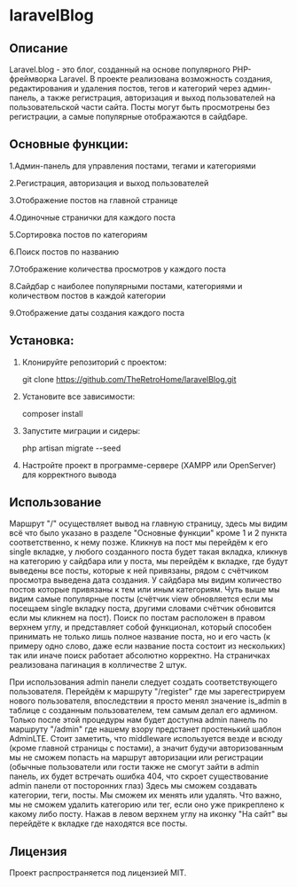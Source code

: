 # laravelBlog
## Описание
Laravel.blog - это блог, созданный на основе популярного PHP-фреймворка Laravel. В проекте реализована возможность создания, редактирования и удаления постов, тегов и категорий через админ-панель, а также регистрация, авторизация и выход пользователей на пользовательской части сайта. Посты могут быть просмотрены без регистрации, а самые популярные отображаются в сайдбаре.

## Основные функции:

1.Админ-панель для управления постами, тегами и категориями

2.Регистрация, авторизация и выход пользователей

3.Отображение постов на главной странице

4.Одиночные странички для каждого поста

5.Сортировка постов по категориям

6.Поиск постов по названию

7.Отображение количества просмотров у каждого поста

8.Сайдбар с наиболее популярными постами, категориями и количеством постов в каждой категории

9.Отображение даты создания каждого поста

## Установка:

1. Клонируйте репозиторий с проектом:

    git clone https://github.com/TheRetroHome/laravelBlog.git

2. Установите все зависимости:

    composer install

3. Запустите миграции и сидеры:

    php artisan migrate --seed

4. Настройте проект в программе-сервере (XAMPP или OpenServer) для корректного вывода
    

## Использование

Маршрут "/" осуществляет вывод на главную страницу, здесь мы видим всё что было указано в разделе "Основные функции" кроме 1 и 2 пункта соответственно, к нему позже. Кликнув на пост мы перейдём к его single вкладке, у любого созданного поста будет такая вкладка, кликнув на категорию у сайдбара или у поста, мы перейдём к вкладке, где будут выведены все посты, которые к ней привязаны, рядом с счётчиком просмотра выведена дата создания. У сайдбара мы видим количество постов которые привязаны к тем или иным категориям. Чуть выше мы видим самые популярные посты (счётчик view обновляется если мы посещаем single вкладку поста, другими словами счётчик обновится если мы кликнем на пост). Поиск по постам расположен в правом верхнем углу, и представляет собой функционал, который способен принимать не только лишь полное название поста, но и его часть (к примеру одно слово, даже если название поста состоит из нескольких) так или иначе поиск работает абсолютно корректно. На страничках реализована пагинация в колличестве 2 штук.

При использования admin панели следует создать соответствующего пользователя. Перейдём к маршруту "/register" где мы зарегестрируем нового пользователя, впоследствии я просто менял значение is_admin в таблице с созданным пользователем, тем самым делал его админом. Только после этой процедуры нам будет доступна admin панель по маршруту "/admin" где нашему взору предстанет простенький шаблон AdminLTE. Стоит заметить, что middleware используется везде и всюду (кроме главной страницы с постами), а значит будучи авторизованным мы не сможем попасть на маршрут авторизации или регистрации (обычные пользователи или гости также не смогут зайти в admin панель, их будет встречать ошибка 404, что скроет существование admin панели от посторонних глаз)
Здесь мы сможем создавать категории, теги, посты. Мы сможем их менять или удалять. Что важно, мы не сможем удалить категорию или тег, если оно уже прикреплено к какому либо посту. Нажав в левом верхнем углу на иконку "На сайт" вы перейдёте к вкладке где находятся все посты.

## Лицензия

Проект распространяется под лицензией MIT.    
